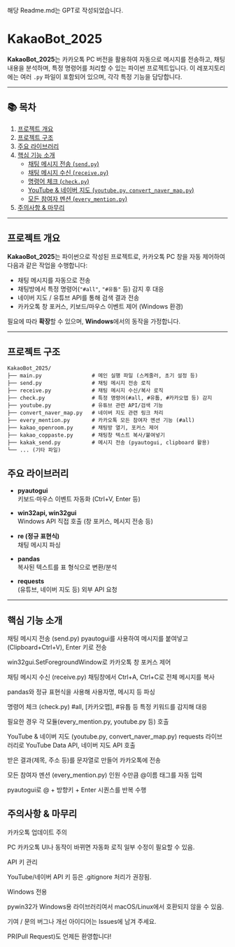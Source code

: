 해당 Readme.md는 GPT로 작성되었습니다.

# KakaoBot_2025

**KakaoBot_2025**는 카카오톡 PC 버전을 활용하여 자동으로 메시지를 전송하고, 채팅 내용을 분석하며, 특정 명령어를 처리할 수 있는 파이썬 프로젝트입니다. 이 레포지토리에는 여러 `.py` 파일이 포함되어 있으며, 각각 특정 기능을 담당합니다.

---

## 📚 목차
1. [프로젝트 개요](#프로젝트-개요)  
2. [프로젝트 구조](#프로젝트-구조)  
3. [주요 라이브러리](#주요-라이브러리)  
4. [핵심 기능 소개](#핵심-기능-소개) 
   - [채팅 메시지 전송 (`send.py`)](#채팅-메시지-전송-sendpy)  
   - [채팅 메시지 수신 (`receive.py`)](#채팅-메시지-수신-receivepy)  
   - [명령어 체크 (`check.py`)](#명령어-체크-checkpy)  
   - [YouTube & 네이버 지도 (`youtube.py`, `convert_naver_map.py`)](#youtube--네이버-지도-youtubepy-convert_naver_mappy)  
   - [모든 참여자 멘션 (`every_mention.py`)](#모든-참여자-멘션-every_mentionpy)  
5. [주의사항 & 마무리](#주의사항--마무리)

---

## 프로젝트 개요
**KakaoBot_2025**는 파이썬으로 작성된 프로젝트로, 카카오톡 PC 창을 자동 제어하여 다음과 같은 작업을 수행합니다:

- 채팅 메시지를 자동으로 전송  
- 채팅방에서 특정 명령어(`"#all"`, `"#유툽"` 등) 감지 후 대응  
- 네이버 지도 / 유튜브 API를 통해 검색 결과 전송  
- 카카오톡 창 포커스, 키보드/마우스 이벤트 제어 (Windows 환경)

필요에 따라 **확장**할 수 있으며, **Windows**에서의 동작을 가정합니다.

---

## 프로젝트 구조
```plaintext
KakaoBot_2025/
├── main.py                # 메인 실행 파일 (스케줄러, 초기 설정 등)
├── send.py                # 채팅 메시지 전송 로직
├── receive.py             # 채팅 메시지 수신/복사 로직
├── check.py               # 특정 명령어(#all, #유툽, #카카오맵 등) 감지
├── youtube.py             # 유튜브 관련 API/검색 기능
├── convert_naver_map.py   # 네이버 지도 관련 링크 처리
├── every_mention.py       # 카카오톡 모든 참여자 멘션 기능 (#all)
├── kakao_openroom.py      # 채팅방 열기, 포커스 제어
├── kakao_coppaste.py      # 채팅창 텍스트 복사/붙여넣기
├── kakak_send.py          # 메시지 전송 (pyautogui, clipboard 활용)
└── ... (기타 파일)
```

## 주요 라이브러리
- **pyautogui**  
  키보드·마우스 이벤트 자동화 (Ctrl+V, Enter 등)

- **win32api, win32gui**  
  Windows API 직접 호출 (창 포커스, 메시지 전송 등)

- **re (정규 표현식)**  
  채팅 메시지 파싱

- **pandas**  
  복사된 텍스트를 표 형식으로 변환/분석

- **requests**  
  (유튜브, 네이버 지도 등) 외부 API 요청

---

## 핵심 기능 소개
채팅 메시지 전송 (send.py)
pyautogui를 사용하여 메시지를 붙여넣고(Clipboard+Ctrl+V), Enter 키로 전송

win32gui.SetForegroundWindow로 카카오톡 창 포커스 제어

채팅 메시지 수신 (receive.py)
채팅창에서 Ctrl+A, Ctrl+C로 전체 메시지를 복사

pandas와 정규 표현식을 사용해 사용자명, 메시지 등 파싱

명령어 체크 (check.py)
#all, [카카오맵], #유툽 등 특정 키워드를 감지해 대응

필요한 경우 각 모듈(every_mention.py, youtube.py 등) 호출

YouTube & 네이버 지도 (youtube.py, convert_naver_map.py)
requests 라이브러리로 YouTube Data API, 네이버 지도 API 호출

받은 결과(제목, 주소 등)를 문자열로 만들어 카카오톡에 전송

모든 참여자 멘션 (every_mention.py)
인원 수만큼 @이름 태그를 자동 입력

pyautogui로 @ + 방향키 + Enter 시퀀스를 반복 수행

## 주의사항 & 마무리
카카오톡 업데이트 주의

PC 카카오톡 UI나 동작이 바뀌면 자동화 로직 일부 수정이 필요할 수 있음.

API 키 관리

YouTube/네이버 API 키 등은 .gitignore 처리가 권장됨.

Windows 전용

pywin32가 Windows용 라이브러리여서 macOS/Linux에서 호환되지 않을 수 있음.

기여 / 문의
버그나 개선 아이디어는 Issues에 남겨 주세요.

PR(Pull Request)도 언제든 환영합니다!

